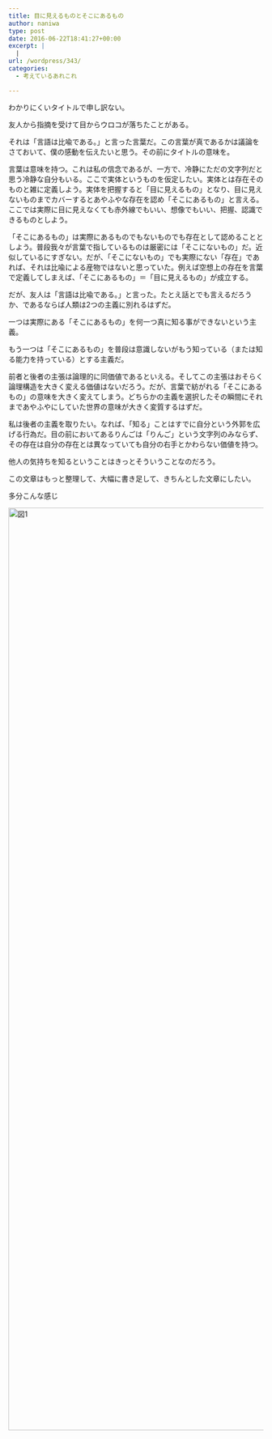 ```yaml
---
title: 目に見えるものとそこにあるもの
author: naniwa
type: post
date: 2016-06-22T18:41:27+00:00
excerpt: |
  |
url: /wordpress/343/
categories:
  - 考えているあれこれ

---
```

わかりにくいタイトルで申し訳ない。

友人から指摘を受けて目からウロコが落ちたことがある。
  
それは「言語は比喩である。」と言った言葉だ。この言葉が真であるかは議論をさておいて、僕の感動を伝えたいと思う。その前にタイトルの意味を。

言葉は意味を持つ。これは私の信念であるが、一方で、冷静にただの文字列だと思う冷静な自分もいる。ここで実体というものを仮定したい。実体とは存在そのものと雑に定義しよう。実体を把握すると「目に見えるもの」となり、目に見えないものまでカバーするとあやふやな存在を認め「そこにあるもの」と言える。ここでは実際に目に見えなくても赤外線でもいい、想像でもいい、把握、認識できるものとしよう。

「そこにあるもの」は実際にあるものでもないものでも存在として認めることとしよう。普段我々が言葉で指しているものは厳密には「そこにないもの」だ。近似しているにすぎない。だが、「そこにないもの」でも実際にない「存在」であれば、それは比喩による産物ではないと思っていた。例えば空想上の存在を言葉で定義してしまえば、「そこにあるもの」＝「目に見えるもの」が成立する。

だが、友人は「言語は比喩である。」と言った。たとえ話とでも言えるだろうか、であるならば人類は2つの主義に別れるはずだ。

一つは実際にある「そこにあるもの」を何一つ真に知る事ができないという主義。
  
もう一つは「そこにあるもの」を普段は意識しないがもう知っている（または知る能力を持っている）とする主義だ。

前者と後者の主張は論理的に同価値であるといえる。そしてこの主張はおそらく論理構造を大きく変える価値はないだろう。だが、言葉で紡がれる「そこにあるもの」の意味を大きく変えてしまう。どちらかの主義を選択したその瞬間にそれまであやふやにしていた世界の意味が大きく変質するはずだ。

私は後者の主義を取りたい。なれば、「知る」ことはすでに自分という外郭を広げる行為だ。目の前においてあるりんごは「りんご」という文字列のみならず、その存在は自分の存在とは異なっていても自分の右手とかわらない価値を持つ。

他人の気持ちを知るということはきっとそういうことなのだろう。

この文章はもっと整理して、大幅に書き足して、きちんとした文章にしたい。

多分こんな感じ
  
[<img class="aligncenter size-full wp-image-345" src="http://cfw4.dip.jp/wordpress/wp-content/uploads/2016/06/795316b92fc766b0181f6fef074f03fa.png" alt="図1" width="1190" height="1824" />][1]

 [1]: http://cfw4.dip.jp/wordpress/wp-content/uploads/2016/06/795316b92fc766b0181f6fef074f03fa.png